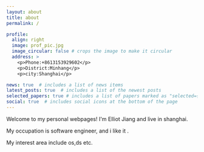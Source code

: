 ```yaml
---
layout: about
title: about
permalink: /

profile:
  align: right
  image: prof_pic.jpg
  image_circular: false # crops the image to make it circular
  address: >
    <p>Phone:+8613153929602</p>
    <p>District:Minhang</p>
    <p>city:Shanghai</p>

news: true  # includes a list of news items
latest_posts: true  # includes a list of the newest posts
selected_papers: true # includes a list of papers marked as "selected={true}"
social: true  # includes social icons at the bottom of the page
---
```


Welcome to my personal webpages! I'm Elliot Jiang and live in shanghai.

My occupation is software engineer, and i like it .

My interest area include os,ds etc.
